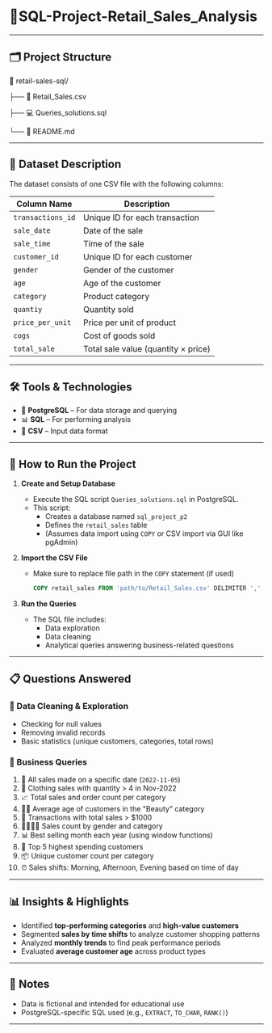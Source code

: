 # 🛒SQL-Project-Retail_Sales_Analysis

---

## 🗂️ Project Structure

📁 retail-sales-sql/


├── 📄 Retail_Sales.csv

├── 💻 Queries_solutions.sql

└── 📝 README.md


---

## 🧾 Dataset Description

The dataset consists of one CSV file with the following columns:

| Column Name       | Description                                 |
|-------------------|---------------------------------------------|
| `transactions_id` | Unique ID for each transaction              |
| `sale_date`       | Date of the sale                            |
| `sale_time`       | Time of the sale                            |
| `customer_id`     | Unique ID for each customer                 |
| `gender`          | Gender of the customer                      |
| `age`             | Age of the customer                         |
| `category`        | Product category                            |
| `quantiy`         | Quantity sold                               |
| `price_per_unit`  | Price per unit of product                   |
| `cogs`            | Cost of goods sold                          |
| `total_sale`      | Total sale value (quantity × price)         |

---

## 🛠️ Tools & Technologies

- 🐘 **PostgreSQL** – For data storage and querying
- 📊 **SQL** – For performing analysis
- 📁 **CSV** – Input data format

---

## 🚀 How to Run the Project

1. **Create and Setup Database**
   - Execute the SQL script `Queries_solutions.sql` in PostgreSQL.
   - This script:
     - Creates a database named `sql_project_p2`
     - Defines the `retail_sales` table
     - (Assumes data import using `COPY` or CSV import via GUI like pgAdmin)

2. **Import the CSV File**
   - Make sure to replace file path in the `COPY` statement (if used)
     ```sql
     COPY retail_sales FROM 'path/to/Retail_Sales.csv' DELIMITER ',' CSV HEADER;
     ```

3. **Run the Queries**
   - The SQL file includes:
     - Data exploration
     - Data cleaning
     - Analytical queries answering business-related questions

---

## 📋 Questions Answered

### 🔹 Data Cleaning & Exploration
- Checking for null values
- Removing invalid records
- Basic statistics (unique customers, categories, total rows)

### 🔸 Business Queries
1. 📅 All sales made on a specific date (`2022-11-05`)
2. 👕 Clothing sales with quantity > 4 in Nov-2022
3. 📈 Total sales and order count per category
4. 👩‍🎓 Average age of customers in the "Beauty" category
5. 💸 Transactions with total sales > $1000
6. 👨‍👩‍👧‍👦 Sales count by gender and category
7. 📊 Best selling month each year (using window functions)
8. 🏅 Top 5 highest spending customers
9. 📦 Unique customer count per category
10. ⏰ Sales shifts: Morning, Afternoon, Evening based on time of day

---

## 📊 Insights & Highlights

- Identified **top-performing categories** and **high-value customers**
- Segmented **sales by time shifts** to analyze customer shopping patterns
- Analyzed **monthly trends** to find peak performance periods
- Evaluated **average customer age** across product types

---

## 📌 Notes

- Data is fictional and intended for educational use
- PostgreSQL-specific SQL used (e.g., `EXTRACT`, `TO_CHAR`, `RANK()`)

---
